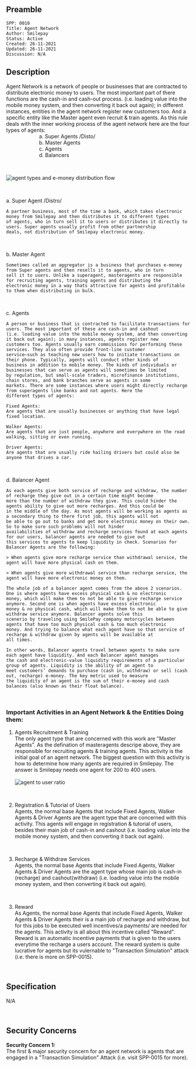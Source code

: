 ## Preamble

```
SPP: 0010
Title: Agent Network
Author: Smilepay
Status: Active
Created: 26-11-2021
Updated: 26-11-2021
Discussion: N/A
```

## Description
Agent Network is a network of people or businesses that are contracted to distribute electronic money to users. The most important part of there functions are the cash-in and cash-out process. (i.e. loading value into the mobile money system, and then converting it back out again); in different instances, entities in the agent network register new customers too. And a specific entity like the Master agent even recruit & train agents. As this rule deals with the inner working process of the agent network here are the four types of agents: <br /> 
&emsp; &emsp; &emsp; &emsp; &emsp; a. Super Agents /Disto/ <br />
&emsp; &emsp; &emsp; &emsp; &emsp; b. Master Agents <br />
&emsp; &emsp; &emsp; &emsp; &emsp; c. Agents <br />
&emsp; &emsp; &emsp; &emsp; &emsp; d. Balancers <br />

<br />

![agent types and e-money distribution flow](https://user-images.githubusercontent.com/57795945/143642259-5cbf0018-22bb-40d3-ba7c-94d60b083163.jpg)

<br />

a. Super Agent /Distro/ <br />
```
A partner business, most of the time a bank, which takes electronic money from Smilepay and then distributes it to different types 
of agents, who in turn sell it to users or distributes it directly to users. Super agents usually profit from other partnership 
deals, not distribution of Smilepay electronic money.
```

<br />

b. Master Agent <br />
```
Sometimes called an aggregator is a business that purchases e-money from Super agents and then resells it to agents, who in turn 
sell it to users. Unlike a superagent, masteragents are responsible for recruiting agents, training agents and distributing the 
electronic money in a way thats attractive for agents and profitable to them when distributing in bulk.
```

<br />

c. Agents <br />
```
A person or business that is contracted to facilitate transactions for users. The most important of these are cash-in and cashout 
(i.e. loading value into the mobile money system, and then converting it back out again); in many instances, agents register new 
customers too. Agents usually earn commissions for performing these services. They also often provide front-line customer 
service—such as teaching new users how to initiate transactions on their phone. Typically, agents will conduct other kinds of 
business in addition to mobile money. The kinds of individuals or businesses that can serve as agents will sometimes be limited 
by regulation, but small-scale traders, microfinance institutions, chain stores, and bank branches serve as agents in some 
markets. There are some instances where users might directly recharge from superagents like banks and not agents. Here the 
different types of agents:

Fixed Agents:
Are agents that are usually businesses or anything that have legal fixed location.

Walker Agents:
Are agents that are just people, anywhere and everywhere on the road walking, sitting or even running.

Driver Agents:
Are agents that are usually ride hailing drivers but could also be anyone that drives a car.
```

<br />

d. Balancer Agent <br />
```
As each agents give both service of recharge and withdraw, the number of recharge they give out in a certain time might become 
more than the number of withdraw they give. This could hinder the agents ability to give out more recharges. And this could be 
in the middle of the day. As most agents will be working as agents as a secondary thing to there first job, this agents will not 
be able to go out to banks and get more electronic money on their own. So to make sure such problems will not hinder 
availabilities of withdraw and recharge services found at each agents for our users, balancer agents are needed to give out 
this services to agents to keep liquidity in check. Scenarios for Balancer Agents are the following:

> When agents give more recharge service than withdrawal service, the agent will have more physical cash on them. 

> When agents give more withdrawal service than recharge service, the agent will have more electronic money on them.

The whole job of a balancer agent comes from the above 2 scenarios. One is where agents have excess physical cash & no electronic 
money, which will make them to not be able to give recharge service anymore. Second one is when agents have excess electronic 
money & no physical cash, which will make them to not be able to give withdraw service anymore. Balancer agents solve this 
scenerio by traveling using SmilePay company motorcycles between agents that have too much physical cash & too much electronic 
money. And trying to balance what each agent have so that service of recharge & withdraw given by agents will be available at 
all times. 

In other words, Balancer agents travel between agents to make sure each agent have liquidity. And each Balancer agent manages 
the cash and electronic-value liquidity requirements of a particular group of agents. Liquidity is the ability of an agent to 
meet customers’ demands to purchase (cash in, withdraw) or sell (cash out, recharge) e-money. The key metric used to measure 
the liquidity of an agent is the sum of their e-money and cash balances (also known as their float balance).
```

<br />

### Important Activities in an Agent Network & the Entities Doing them:

1. Agents Recruitment & Training <br />
The only agent type that are concerned with this work are "Master Agents". As the defination of masteragents descripe above, they are responsible for recruiting agents & training agents. This activity is the initial goal of an agent network. The biggest question with this activity is how to determine how many agents are required in Smilepay. The answer is Smilepay needs one agent for 200 to 400 users. <br /> <br />
![agent to user ratio](https://user-images.githubusercontent.com/57795945/143642527-de16e518-2201-4c97-b8e1-dd0ce72430ea.png)

<br />

2. Registration & Tutorial of Users <br />
Agents, the normal base Agents that include Fixed Agents, Walker Agents & Driver Agents are the agent type that are concerned with this activity. This agents will engage in registration & tutorial of users, besides their main job of cash-in and cashout (i.e. loading value into the mobile money system, and then converting it back out again).

<br />

3. Recharge & Withdraw Services <br />
Agents, the normal base Agents that include Fixed Agents, Walker Agents & Driver Agents are the agent type whose main job is cash-in (recharge) and cashout(withdraw) (i.e. loading value into the mobile money system, and then converting it back out again).

<br />

3. Reward <br />
As Agents, the normal base Agents that include Fixed Agents, Walker Agents & Driver Agents their is a main job of recharge and withdraw, but for this jobs to be executed well incentives/a payments/ are needed for the agents. This activity is all about this incentive called "Reward". Reward is an automatic incentive payments that is given to the users everytime the recharge a users account. The reward system is quite lucrative for agents but its vulernable to "Transaction Simulation" attack (i.e. there is more on SPP-0015). 

<br />

## Specification
N/A

<br />

## Security Concerns
**Security Concern 1:** <br />
The first & major security concern for an agent network is agents that are engaged in a "Transaction Simulation" Attack (i.e. visit SPP-0015 for more).
